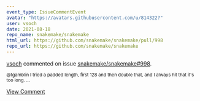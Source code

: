 ```yaml
---
event_type: IssueCommentEvent
avatar: "https://avatars.githubusercontent.com/u/814322?"
user: vsoch
date: 2021-08-18
repo_name: snakemake/snakemake
html_url: https://github.com/snakemake/snakemake/pull/998
repo_url: https://github.com/snakemake/snakemake
---
```


<a href='https://github.com/vsoch' target='_blank'>vsoch</a> commented on issue <a href='https://github.com/snakemake/snakemake/pull/998' target='_blank'>snakemake/snakemake#998</a>.

<small>@tgamblin I tried a padded length, first 128 and then double that, and I always hit that it's too long....</small>

<a href='https://github.com/snakemake/snakemake/pull/998' target='_blank'>View Comment</a>